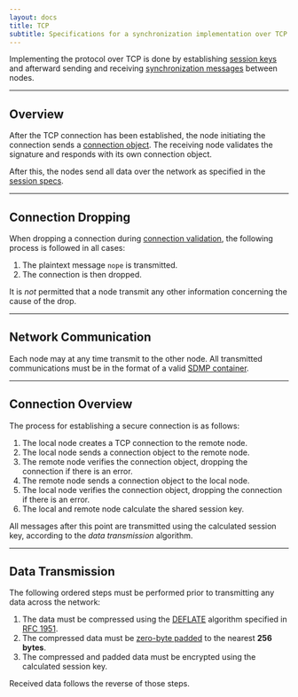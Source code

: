 ```yaml
---
layout: docs
title: TCP
subtitle: Specifications for a synchronization implementation over TCP.
---
```



Implementing the protocol over TCP is done by establishing [session keys](../session/)
and afterward sending and receiving [synchronization messages](../synchronization/)
between nodes.

---

## Overview

After the TCP connection has been established, the node initiating the connection
sends a [connection object](../session/#connection-object). The receiving node
validates the signature and responds with its own connection object.

After this, the nodes send all data over the network as specified in the
[session specs](../session/#network-traffic).

---

## Connection Dropping

When dropping a connection during [connection validation](../session/#connection-validation),
the following process is followed in all cases:

1. The plaintext message `nope` is transmitted.
2. The connection is then dropped.

It is *not* permitted that a node transmit any other information concerning the cause of the drop.

---

## Network Communication

Each node may at any time transmit to the other node. All transmitted communications must be in
the format of a valid [SDMP container](../container/).

---

## Connection Overview

The process for establishing a secure connection is as follows:

1. The local node creates a TCP connection to the remote node.
2. The local node sends a connection object to the remote node.
3. The remote node verifies the connection object, dropping the connection if there is an error.
4. The remote node sends a connection object to the local node.
5. The local node verifies the connection object, dropping the connection if there is an error.
6. The local and remote node calculate the shared session key.

All messages after this point are transmitted using the calculated session key, according to
the *data transmission* algorithm.

---

## Data Transmission

The following ordered steps must be performed prior to transmitting any data across the network:

1. The data must be compressed using the [DEFLATE][deflate] algorithm specified in [RFC 1951][rfc1951].
2. The compressed data must be [zero-byte padded](../cryptography.) to the nearest **256 bytes**.
3. The compressed and padded data must be encrypted using the calculated session key.

Received data follows the reverse of those steps.


[deflate]: https://en.wikipedia.org/wiki/DEFLATE
[rfc1951]: https://www.ietf.org/rfc/rfc1951.txt
